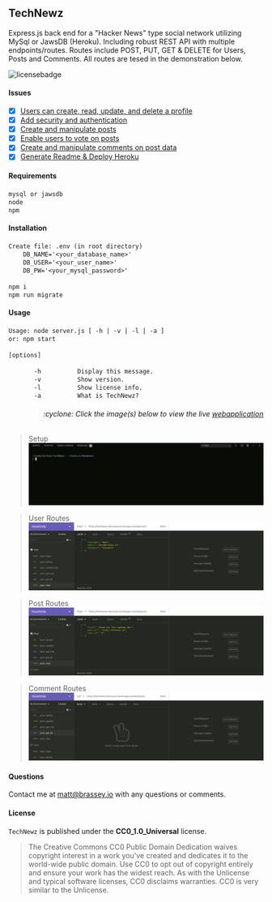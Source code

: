 ## TechNewz

Express.js back end for a "Hacker News" type social network utilizing MySql or JawsDB (Heroku). Including robust REST API with multiple endpoints/routes. Routes include POST, PUT, GET & DELETE for Users, Posts and Comments. All routes are tesed in the demonstration below.

![licensebadge](https://img.shields.io/badge/license-CC0_1.0_Universal-blue)

#### Issues

- [x] [Users can create, read, update, and delete a profile](https://github.com/MBrassey/TechNewz/issues/1)
- [x] [Add security and authentication](https://github.com/MBrassey/TechNewz/issues/2)
- [x] [Create and manipulate posts](https://github.com/MBrassey/TechNewz/issues/3)
- [x] [Enable users to vote on posts](https://github.com/MBrassey/TechNewz/issues/4)
- [x] [Create and manipulate comments on post data](https://github.com/MBrassey/TechNewz/issues/5)
- [x] [Generate Readme & Deploy Heroku](https://github.com/MBrassey/TechNewz/issues/6)

#### Requirements

    mysql or jawsdb
    node
    npm

#### Installation

    Create file: .env (in root directory)
        DB_NAME='<your_database_name>'
        DB_USER='<your_user_name>'
        DB_PW='<your_mysql_password>'

    npm i
    npm run migrate

#### Usage

    Usage: node server.js [ -h | -v | -l | -a ]
    or: npm start

    [options]

           -h          Display this message.
           -v          Show version.
           -l          Show license info.
           -a          What is TechNewz?

<h6><p align="right">:cyclone: Click the image(s) below to view the live <a id="Screenshots" href="https://technewz-mbrassey.herokuapp.com/api/posts">webapplication</a></p></h6>

> Setup
> [<img src="img/Preview.gif">](https://technewz-mbrassey.herokuapp.com/api/posts)

> User Routes
> [<img src="img/Preview1.gif">](https://technewz-mbrassey.herokuapp.com/api/posts)

> Post Routes
> [<img src="img/Preview2.gif">](https://technewz-mbrassey.herokuapp.com/api/posts)

> Comment Routes
> [<img src="img/Preview3.gif">](https://technewz-mbrassey.herokuapp.com/api/posts)

#### Questions

Contact me at [matt@brassey.io](mailto:matt@brassey.io) with any questions or comments.

#### License

`TechNewz` is published under the **CC0_1.0_Universal** license.

> The Creative Commons CC0 Public Domain Dedication waives copyright interest in a work you've created and dedicates it to the world-wide public domain. Use CC0 to opt out of copyright entirely and ensure your work has the widest reach. As with the Unlicense and typical software licenses, CC0 disclaims warranties. CC0 is very similar to the Unlicense.
